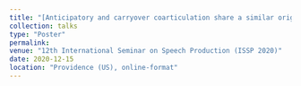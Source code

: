 ```yaml
---
title: "[Anticipatory and carryover coarticulation share a similar origin: Evidence from child speech](https://www.researchgate.net/publication/383220006_Anticipatory_and_carryover_coarticulation_share_a_similar_origin_Evidence_from_child_speech)"
collection: talks
type: "Poster"
permalink: 
venue: "12th International Seminar on Speech Production (ISSP 2020)"
date: 2020-12-15
location: "Providence (US), online-format"
---
```

